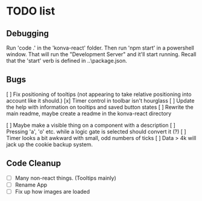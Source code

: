 # TODO list

## Debugging

Run 'code .' in the 'konva-react' folder.  Then run 'npm start' in a powershell window.  That will run the "Development Server"
and it'll start running.  Recall that the 'start' verb is defined in ..\package.json.

## Bugs

  [ ] Fix positioning of tooltips (not appearing to take relative positioning into account like it should.)
  [x] Timer control in toolbar isn't hourglass
  [ ] Update the help with information on tooltips and saved button states
  [ ] Rewrite the main readme, maybe create a readme in the konva-react directory

  [ ] Maybe make a visible thing on a component with a description
  [ ] Pressing 'a', 'o' etc. while a logic gate is selected should convert it (?)
  [ ] Timer looks a bit awkward with small, odd numbers of ticks
  [ ] Data > 4k will jack up the cookie backup system.

## Code Cleanup

- [ ] Many non-react things.  (Tooltips mainly)
- [ ] Rename App
- [ ] Fix up how images are loaded
